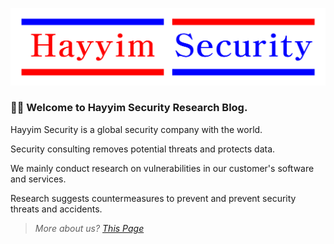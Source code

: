![hayyim_logo](/assets/img/hayyim_noBackGround.png)

### 🙌🏻 Welcome to Hayyim Security Research Blog.

Hayyim Security is a global security company with the world. 

Security consulting removes potential threats and protects data.

We mainly conduct research on vulnerabilities in our customer's software and services.

Research suggests countermeasures to prevent and prevent security threats and accidents. 

> *More about us? [This Page](https://hayyimlab.oopy.io)*
